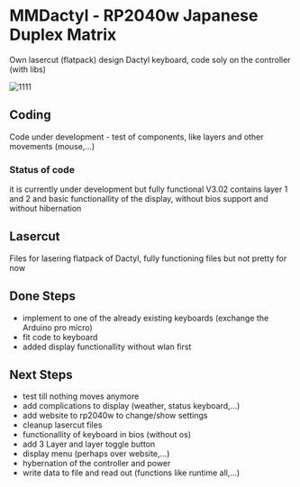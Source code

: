 # MMDactyl - RP2040w Japanese Duplex Matrix

Own lasercut (flatpack) design Dactyl keyboard, code soly on the controller (with libs)

![1111](https://github.com/SKZBadHabit/MMDactyl/assets/72281265/1e6f7bd4-ab28-4964-b751-b02aff36cae3)

## Coding

Code under development - test of components, like layers and other movements (mouse,...)

### Status of code

it is currently under development but fully functional V3.02 contains layer 1 and 2 and basic functionallity of the display, without bios support and without hibernation


## Lasercut

Files for lasering flatpack of Dactyl, fully functioning files but not pretty for now


## Done Steps

  - implement to one of the already existing keyboards (exchange the Arduino pro micro)
  - fit code to keyboard
  - added display functionallity without wlan first
    

## Next Steps
  - test till nothing moves anymore
  - add complications to display (weather, status keyboard,...)
  - add website to rp2040w to change/show settings
  - cleanup lasercut files
  - functionallity of keyboard in bios (without os)
  - add 3 Layer and layer toggle button
  - display menu (perhaps over website,...)
  - hybernation of  the controller and power
  - write data to file and read out (functions like runtime all,...)
